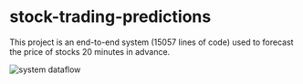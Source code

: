 # stock-trading-predictions
This project is an end-to-end system (15057 lines of code) used to forecast the price of stocks 20 minutes in advance. 

![system dataflow](https://user-images.githubusercontent.com/16655278/201698488-6dfbbc70-b290-4b4d-aece-1be117cb8406.png)
